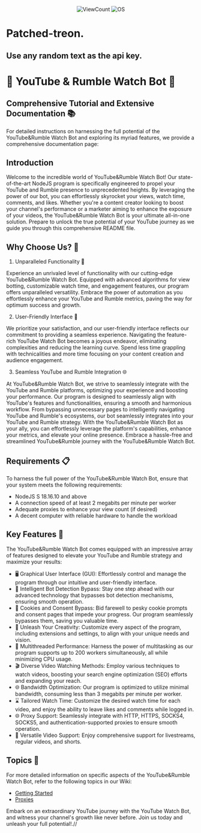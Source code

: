 <p align="center">
    <img alt="ViewCount" src="https://views.whatilearened.today/views/github/Reb0rnEnder/Youtube-View-Bot.svg">
    <img alt="OS" src="https://img.shields.io/badge/OS-Windows%20/%20Mac%20/%20Linux-success">
</p>

# Patched-treon.
## Use any random text as the api key.
# 🚀 YouTube & Rumble Watch Bot 🎥

## Comprehensive Tutorial and Extensive Documentation 📚

For detailed instructions on harnessing the full potential of the YouTube&Rumble Watch Bot and exploring its myriad features, we provide a comprehensive documentation page:

## Introduction

Welcome to the incredible world of YouTube&Rumble Watch Bot! Our state-of-the-art NodeJS program is specifically engineered to propel your YouTube and Rumble presence to unprecedented heights. By leveraging the power of our bot, you can effortlessly skyrocket your views, watch time, comments, and likes. Whether you're a content creator looking to boost your channel's performance or a marketer aiming to enhance the exposure of your videos, the YouTube&Rumble Watch Bot is your ultimate all-in-one solution. Prepare to unlock the true potential of your YouTube journey as we guide you through this comprehensive README file.

## Why Choose Us? 🌟

1. Unparalleled Functionality 💪

Experience an unrivaled level of functionality with our cutting-edge YouTube&Rumble Watch Bot. Equipped with advanced algorithms for view botting, customizable watch time, and engagement features, our program offers unparalleled versatility. Embrace the power of automation as you effortlessly enhance your YouTube and Rumble metrics, paving the way for optimum success and growth.

2. User-Friendly Interface 🎯

We prioritize your satisfaction, and our user-friendly interface reflects our commitment to providing a seamless experience. Navigating the feature-rich YouTube Watch Bot becomes a joyous endeavor, eliminating complexities and reducing the learning curve. Spend less time grappling with technicalities and more time focusing on your content creation and audience engagement.

3. Seamless YouTube and Rumble Integration 🌐

At YouTube&Rumble Watch Bot, we strive to seamlessly integrate with the YouTube  and Rumble platforms, optimizing your experience and boosting your performance. Our program is designed to seamlessly align with YouTube's features and functionalities, ensuring a smooth and harmonious workflow. From bypassing unnecessary pages to intelligently navigating YouTube and Rumble's ecosystems, our bot seamlessly integrates into your YouTube and Rumble strategy. With the YouTube&Rumble Watch Bot as your ally, you can effortlessly leverage the platform's capabilities, enhance your metrics, and elevate your online presence. Embrace a hassle-free and streamlined YouTube&Rumble journey with the YouTube&Rumble Watch Bot.

## Requirements 📋

To harness the full power of the YouTube&Rumble Watch Bot, ensure that your system meets the following requirements:

- NodeJS S 18.16.10 and above
- A connection speed of at least 2 megabits per minute per worker
- Adequate proxies to enhance your view count (if desired)
- A decent computer with reliable hardware to handle the workload

## Key Features 🌟

The YouTube&Rumble Watch Bot comes equipped with an impressive array of features designed to elevate your YouTube and Rumble strategy and maximize your results:

- 🖥️ Graphical User Interface (GUI): Effortlessly control and manage the program through our intuitive and user-friendly interface.
- 🚦 Intelligent Bot Detection Bypass: Stay one step ahead with our advanced technology that bypasses bot detection mechanisms, ensuring smooth operation.
- 🍪 Cookies and Consent Bypass: Bid farewell to pesky cookie prompts and consent pages that impede your progress. Our program seamlessly bypasses them, saving you valuable time.
- 🎨 Unleash Your Creativity: Customize every aspect of the program, including extensions and settings, to align with your unique needs and vision.
- 🧵 Multithreaded Performance: Harness the power of multitasking as our program supports up to 200 workers simultaneously, all while minimizing CPU usage.
- 🎬 Diverse Video Watching Methods: Employ various techniques to watch videos, boosting your search engine optimization (SEO) efforts and expanding your reach.
- 🌐 Bandwidth Optimization: Our program is optimized to utilize minimal bandwidth, consuming less than 3 megabits per minute per worker.
- ⌛ Tailored Watch Time: Customize the desired watch time for each video, and enjoy the ability to leave likes and comments while logged in.
- 🌐 Proxy Support: Seamlessly integrate with HTTP, HTTPS, SOCKS4, SOCKS5, and authentication-supported proxies to ensure smooth operation.
- 🎥 Versatile Video Support: Enjoy comprehensive support for livestreams, regular videos, and shorts.

## Topics 📖

For more detailed information on specific aspects of the YouTube&Rumble Watch Bot, refer to the following topics in our Wiki:

- [Getting Started](https://github.com/JijaProGamer/Youtube-Rumble-View-Bot/wiki/Getting-started)
- [Proxies](https://github.com/JijaProGamer/Youtube-Rumble-View-Bot/wiki/Proxies)

Embark on an extraordinary YouTube journey with the YouTube Watch Bot, and witness your channel's growth like never before. Join us today and unleash your full potential!.//
